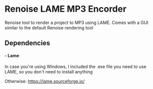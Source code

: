 # Renoise LAME MP3 Encorder

Renoise tool to render a project to MP3 using LAME. Comes with a GUI similar to the default Renoise rendering tool

## Dependencies

#### - Lame
 In case you're using Windows, I included the .exe file you need to use LAME, so you don't need to install anything
 
 Otherwise:
https://lame.sourceforge.io/
